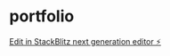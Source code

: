 # portfolio

[Edit in StackBlitz next generation editor ⚡️](https://stackblitz.com/~/github.com/iamjoel/portfolio)